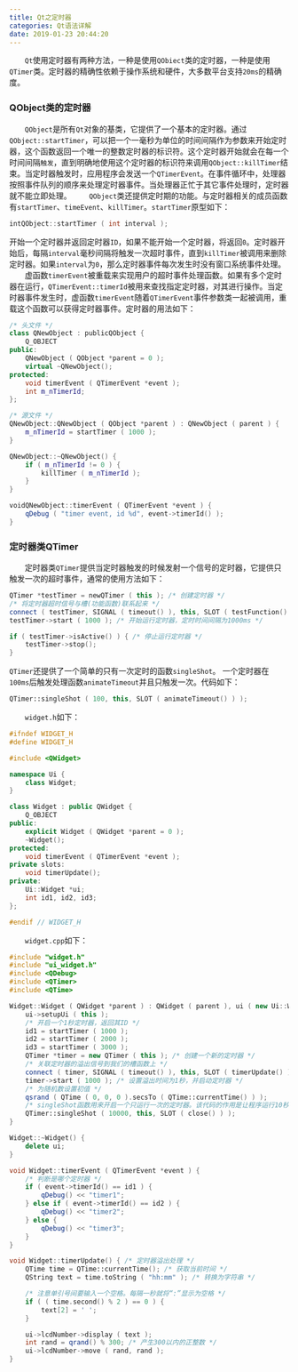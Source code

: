 ```yaml
---
title: Qt之定时器
categories: Qt语法详解
date: 2019-01-23 20:44:20
---
```

&emsp;&emsp;`Qt`使用定时器有两种方法，一种是使用`QObiect`类的定时器，一种是使用`QTimer`类。定时器的精确性依赖于操作系统和硬件，大多数平台支持`20ms`的精确度。<!--more-->

### QObject类的定时器

&emsp;&emsp;`QObject`是所有`Qt`对象的基类，它提供了一个基本的定时器。通过`QObject::startTimer`，可以把一个一毫秒为单位的时间间隔作为参数来开始定时器，这个函数返回一个唯一的整数定时器的标识符。这个定时器开始就会在每一个时间间隔`触发`，直到明确地使用这个定时器的标识符来调用`QObject::killTimer`结束。当定时器触发时，应用程序会发送一个`QTimerEvent`。在事件循环中，处理器按照事件队列的顺序来处理定时器事件。当处理器正忙于其它事件处理时，定时器就不能立即处理。
&emsp;&emsp;`QObject`类还提供定时期的功能。与定时器相关的成员函数有`startTimer`、`timeEvent`、`killTimer`。`startTimer`原型如下：

``` cpp
intQObject::startTimer ( int interval );
```

开始一个定时器并返回定时器`ID`，如果不能开始一个定时器，将返回`0`。定时器开始后，每隔`interval`毫秒间隔将触发一次超时事件，直到`killTimer`被调用来删除定时器。如果`interval`为`0`，那么定时器事件每次发生时没有窗口系统事件处理。
&emsp;&emsp;虚函数`timerEvent`被重载来实现用户的超时事件处理函数。如果有多个定时器在运行，`QTimerEvent::timerId`被用来查找指定定时器，对其进行操作。当定时器事件发生时，虚函数`timerEvent`随着`QTimerEvent`事件参数类一起被调用，重载这个函数可以获得定时器事件。定时器的用法如下：

``` cpp
/* 头文件 */
class QNewObject : publicQObject {
    Q_OBJECT
public:
    QNewObject ( QObject *parent = 0 );
    virtual ~QNewObject();
protected:
    void timerEvent ( QTimerEvent *event );
    int m_nTimerId;
};

/* 源文件 */
QNewObject::QNewObject ( QObject *parent ) : QNewObject ( parent ) {
    m_nTimerId = startTimer ( 1000 );
}

QNewObject::~QNewObject() {
    if ( m_nTimerId != 0 ) {
        killTimer ( m_nTimerId );
    }
}

voidQNewObject::timerEvent ( QTimerEvent *event ) {
    qDebug ( "timer event, id %d", event->timerId() );
}
```

### 定时器类QTimer

&emsp;&emsp;定时器类`QTimer`提供当定时器触发的时候发射一个信号的定时器，它提供只触发一次的超时事件，通常的使用方法如下：

``` cpp
QTimer *testTimer = newQTimer ( this ); /* 创建定时器 */
/* 将定时器超时信号与槽(功能函数)联系起来 */
connect ( testTimer, SIGNAL ( timeout() ), this, SLOT ( testFunction() ) );
testTimer->start ( 1000 ); /* 开始运行定时器，定时时间间隔为1000ms */

if ( testTimer->isActive() ) { /* 停止运行定时器 */
    testTimer->stop();
}
```

`QTimer`还提供了一个简单的只有一次定时的函数`singleShot`。 一个定时器在`100ms`后触发处理函数`animateTimeout`并且只触发一次。代码如下：

``` cpp
QTimer::singleShot ( 100, this, SLOT ( animateTimeout() ) );
```

&emsp;&emsp;`widget.h`如下：

``` cpp
#ifndef WIDGET_H
#define WIDGET_H

#include <QWidget>

namespace Ui {
    class Widget;
}

class Widget : public QWidget {
    Q_OBJECT
public:
    explicit Widget ( QWidget *parent = 0 );
    ~Widget();
protected:
    void timerEvent ( QTimerEvent *event );
private slots:
    void timerUpdate();
private:
    Ui::Widget *ui;
    int id1, id2, id3;
};

#endif // WIDGET_H
```

&emsp;&emsp;`widget.cpp`如下：

``` cpp
#include "widget.h"
#include "ui_widget.h"
#include <QDebug>
#include <QTimer>
#include <QTime>

Widget::Widget ( QWidget *parent ) : QWidget ( parent ), ui ( new Ui::Widget ) {
    ui->setupUi ( this );
    /* 开启一个1秒定时器，返回其ID */
    id1 = startTimer ( 1000 );
    id2 = startTimer ( 2000 );
    id3 = startTimer ( 3000 );
    QTimer *timer = new QTimer ( this ); /* 创建一个新的定时器 */
    /* 关联定时器的溢出信号到我们的槽函数上 */
    connect ( timer, SIGNAL ( timeout() ), this, SLOT ( timerUpdate() ) );
    timer->start ( 1000 ); /* 设置溢出时间为1秒，并启动定时器 */
    /* 为随机数设置初值 */
    qsrand ( QTime ( 0, 0, 0 ).secsTo ( QTime::currentTime() ) );
    /* singleShot函数用来开启一个只运行一次的定时器。该代码的作用是让程序运行10秒后自动关闭。*/
    QTimer::singleShot ( 10000, this, SLOT ( close() ) );
}

Widget::~Widget() {
    delete ui;
}

void Widget::timerEvent ( QTimerEvent *event ) {
    /* 判断是哪个定时器 */
    if ( event->timerId() == id1 ) {
        qDebug() << "timer1";
    } else if ( event->timerId() == id2 ) {
        qDebug() << "timer2";
    } else {
        qDebug() << "timer3";
    }
}

void Widget::timerUpdate() { /* 定时器溢出处理 */
    QTime time = QTime::currentTime(); /* 获取当前时间 */
    QString text = time.toString ( "hh:mm" ); /* 转换为字符串 */

    /* 注意单引号间要输入一个空格。每隔一秒就将“:”显示为空格 */
    if ( ( time.second() % 2 ) == 0 ) {
        text[2] = ' ';
    }

    ui->lcdNumber->display ( text );
    int rand = qrand() % 300; /* 产生300以内的正整数 */
    ui->lcdNumber->move ( rand, rand );
}
```